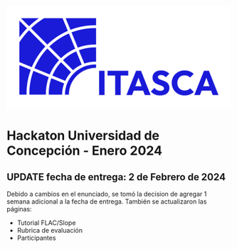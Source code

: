 
![Logo ITASCA](./media/Logos%20ITASCA%20(RGB)-01.png ':size=40%')

# Hackaton Universidad de Concepción - Enero 2024

## UPDATE fecha de entrega: 2 de Febrero de 2024

Debido a cambios en el enunciado, se tomó la decision de agregar 1 semana adicional a la fecha de entrega. 
También se actualizaron las páginas:
- Tutorial FLAC/Slope
- Rubrica de evaluación
- Participantes